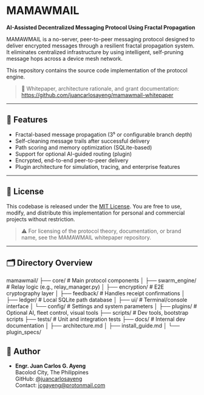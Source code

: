 # MAMAWMAIL

**AI-Assisted Decentralized Messaging Protocol Using Fractal Propagation**

MAMAWMAIL is a no-server, peer-to-peer messaging protocol designed to deliver encrypted messages through a resilient fractal propagation system. It eliminates centralized infrastructure by using intelligent, self-pruning message hops across a device mesh network.

This repository contains the source code implementation of the protocol engine.

> 📘 Whitepaper, architecture rationale, and grant documentation:  
> https://github.com/juancarlosayeng/mamawmail-whitepaper

---

## 🔧 Features

- Fractal-based message propagation (3⁵ or configurable branch depth)
- Self-cleaning message trails after successful delivery
- Path scoring and memory optimization (SQLite-based)
- Support for optional AI-guided routing (plugin)
- Encrypted, end-to-end peer-to-peer delivery
- Plugin architecture for simulation, tracing, and enterprise features

---

## 📄 License

This codebase is released under the [MIT License](LICENSE). You are free to use, modify, and distribute this implementation for personal and commercial projects without restriction.

> ⚠️ For licensing of the protocol theory, documentation, or brand name, see the MAMAWMAIL whitepaper repository.


---

## 🗂 Directory Overview
mamawmail/
├── core/ # Main protocol components
│ ├── swarm_engine/ # Relay logic (e.g., relay_manager.py)
│ ├── encryption/ # E2E cryptography layer
│ ├── feedback/ # Handles receipt confirmations
│ ├── ledger/ # Local SQLite path database
│ ├── ui/ # Terminal/console interface
│ └── config/ # Settings and system parameters
│
├── plugins/ # Optional AI, fleet control, visual tools
├── scripts/ # Dev tools, bootstrap scripts
├── tests/ # Unit and integration tests
├── docs/ # Internal dev documentation
│ ├── architecture.md
│ ├── install_guide.md
│ └── plugin_specs/



## 👤 Author

- **Engr. Juan Carlos G. Ayeng**  
  Bacolod City, The Philippines  
  GitHub: [@juancarlosayeng](https://github.com/juancarlosayeng)  
  Contact: jcgayeng@protonmail.com

